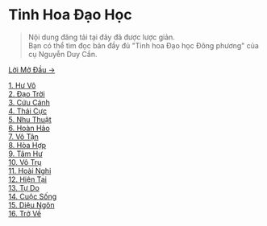 # Tinh Hoa Đạo Học

> Nội dung đăng tải tại đây đã được lược giản.  
> Bạn có thể tìm đọc bản đầy đủ "Tinh hoa Đạo học Đông phương" của cụ Nguyễn Duy Cần.

[Lời Mở Đầu &rarr;](https://github.com/semiarthanoian/tinh-hoa-dao-hoc/blob/master/contents/00-loi-mo-dau.md)

[1. Hư Vô](https://github.com/semiarthanoian/tinh-hoa-dao-hoc/blob/master/contents/01-hu-vo.md)  
[2. Đạo Trời](https://github.com/semiarthanoian/tinh-hoa-dao-hoc/blob/master/contents/02-dao-troi.md)  
[3. Cứu Cánh](https://github.com/semiarthanoian/tinh-hoa-dao-hoc/blob/master/contents/03-cuu-canh.md)  
[4. Thái Cực](https://github.com/semiarthanoian/tinh-hoa-dao-hoc/blob/master/contents/04-thai-cuc.md)  
[5. Nhu Thuật](https://github.com/semiarthanoian/tinh-hoa-dao-hoc/blob/master/contents/05-nhu-thuat.md)  
[6. Hoàn Hảo](https://github.com/semiarthanoian/tinh-hoa-dao-hoc/blob/master/contents/06-hoan-hao.md)  
[7. Vô Tận](https://github.com/semiarthanoian/tinh-hoa-dao-hoc/blob/master/contents/07-vo-tan.md)  
[8. Hòa Hợp](https://github.com/semiarthanoian/tinh-hoa-dao-hoc/blob/master/contents/08-hoa-hop.md)  
[9. Tâm Hư](https://github.com/semiarthanoian/tinh-hoa-dao-hoc/blob/master/contents/09-tam-hu.md)  
[10. Vô Trụ](https://github.com/semiarthanoian/tinh-hoa-dao-hoc/blob/master/contents/10-vo-tru.md)  
[11. Hoài Nghi](https://github.com/semiarthanoian/tinh-hoa-dao-hoc/blob/master/contents/11-hoai-nghi.md)  
[12. Hiện Tại](https://github.com/semiarthanoian/tinh-hoa-dao-hoc/blob/master/contents/12-hien-tai.md)  
[13. Tự Do](https://github.com/semiarthanoian/tinh-hoa-dao-hoc/blob/master/contents/13-tu-do.md)  
[14. Cuộc Sống](https://github.com/semiarthanoian/tinh-hoa-dao-hoc/blob/master/contents/14-cuoc-song.md)  
[15. Diệu Ngôn](https://github.com/semiarthanoian/tinh-hoa-dao-hoc/blob/master/contents/15-dieu-ngon.md)  
[16. Trở Về](https://github.com/semiarthanoian/tinh-hoa-dao-hoc/blob/master/contents/16-tro-ve.md)
